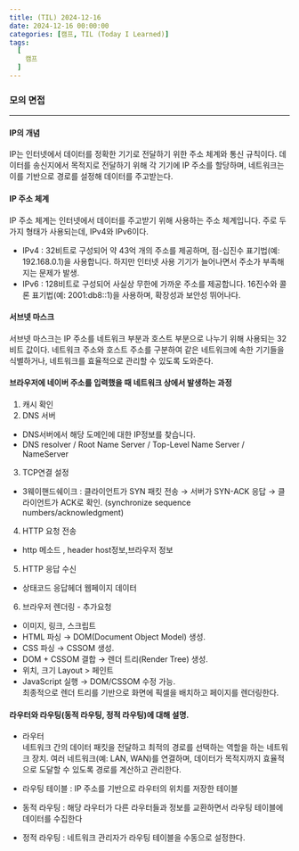 ```yaml
---
title: (TIL) 2024-12-16
date: 2024-12-16 00:00:00
categories: [캠프, TIL (Today I Learned)]
tags:
  [
    캠프
  ]
---
```


### 모의 면접
---

#### IP의 개념  

IP는 인터넷에서 데이터를 정확한 기기로 전달하기 위한 주소 체계와 통신 규칙이다. 데이터를 송신지에서 목적지로 전달하기 위해 각 기기에 IP 주소를 할당하며, 네트워크는 이를 기반으로 경로를 설정해 데이터를 주고받는다.  

#### IP 주소 체계   

IP 주소 체계는 인터넷에서 데이터를 주고받기 위해 사용하는 주소 체계입니다. 주로 두 가지 형태가 사용되는데, IPv4와 IPv6이다.  
- IPv4 : 32비트로 구성되어 약 43억 개의 주소를 제공하며, 점-십진수 표기법(예: 192.168.0.1)을 사용합니다. 하지만 인터넷 사용 기기가 늘어나면서 주소가 부족해지는 문제가 발생.   
- IPv6 : 128비트로 구성되어 사실상 무한에 가까운 주소를 제공합니다. 16진수와 콜론 표기법(예: 2001:db8::1)을 사용하며, 확장성과 보안성 뛰어나다.  

#### 서브넷 마스크  

서브넷 마스크는 IP 주소를 네트워크 부분과 호스트 부분으로 나누기 위해 사용되는 32비트 값이다. 네트워크 주소와 호스트 주소를 구분하여 같은 네트워크에 속한 기기들을 식별하거나, 네트워크를 효율적으로 관리할 수 있도록 도와준다.  

#### 브라우저에 네이버 주소를 입력했을 때 네트워크 상에서 발생하는 과정  

1. 캐시 확인
2. DNS 서버
  - DNS서버에서 해당 도메인에 대한 IP정보를 찾습니다.
  - DNS resolver / Root Name Server / Top-Level Name Server / NameServer
3. TCP연결 설정
  - 3웨이핸드쉐이크 : 클라이언트가 SYN 패킷 전송 → 서버가 SYN-ACK 응답 → 클라이언트가 ACK로 확인.
  (synchronize sequence numbers/acknowledgment)

4. HTTP 요청 전송
  - http 메소드 , header host정보,브라우저 정보

5. HTTP 응답 수신
  - 상태코드 응답헤더 웹페이지 데이터

6. 브라우저 렌더링 - 추가요청 
  - 이미지, 링크, 스크립트
  - HTML 파싱 → DOM(Document Object Model) 생성.
  - CSS 파싱 → CSSOM 생성.
  - DOM + CSSOM 결합 → 렌더 트리(Render Tree) 생성.
  - 위치, 크기 Layout > 페인트
  - JavaScript 실행 → DOM/CSSOM 수정 가능.  
  최종적으로 렌더 트리를 기반으로 화면에 픽셀을 배치하고 페이지를 렌더링한다.  

#### 라우터와 라우팅(동적 라우팅, 정적 라우팅)에 대해 설명.  

- 라우터  
  네트워크 간의 데이터 패킷을 전달하고 최적의 경로를 선택하는 역할을 하는 네트워크 장치. 여러 네트워크(예: LAN, WAN)를 연결하며, 데이터가 목적지까지 효율적으로 도달할 수 있도록 경로를 계산하고 관리한다.

- 라우팅 테이블 : IP 주소를 기반으로 라우터의 위치를 저장한 테이블

- 동적 라우팅 : 해당 라우터가 다른 라우터들과 정보를 교환하면서 라우팅 테이블에 데이터를 수집한다
- 정적 라우팅 : 네트워크 관리자가 라우팅 테이블을 수동으로 설정한다.
 